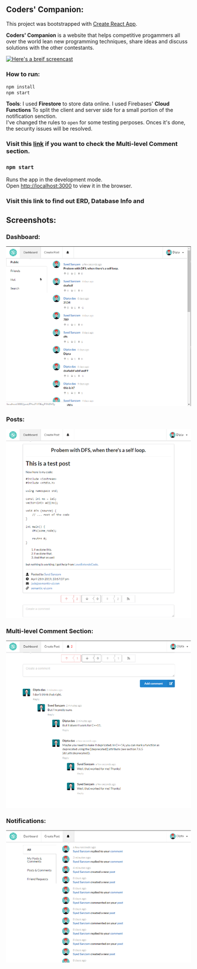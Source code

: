 ## Coders' Companion:

This project was bootstrapped with [Create React App](https://github.com/facebook/create-react-app).

**Coders' Companion** is a website that helps competitive progammers all over the world lean new programming techniques, share ideas and discuss solutions with the other contestants.

[![Here's a breif screencast](https://i.imgur.com/TxVrs1v.png)](https://drive.google.com/file/d/1nH5X-ZN0Ofoo6ph4jc2NqKJyyJW0MaEP/view)

### How to run:

```
npm install
npm start
```

**Tools**: I used **Firestore** to store data online. I used Firebases' **Cloud Functions** To split the client and server side for a small portion of the notification senction.<br>
I've changed the rules to `open` for some testing perposes. Onces it's done, the security issues will be resolved.

### Visit this [link](https://coders-companion-v1.firebaseapp.com/signin) if you want to check the **Multi-level Comment** section.

### `npm start`

Runs the app in the development mode.<br>
Open [http://localhost:3000](http://localhost:3000) to view it in the browser.

### Visit this link to find out ERD, Database Info and 

## Screenshots:

### Dashboard:

![](screenshots/Screenshot_22.png)

### Posts:

![](screenshots/Screenshot_23.png)

### Multi-level Comment Section:

![](screenshots/Screenshot_24.png)

### Notifications:

![](screenshots/Screenshot_25.png)



